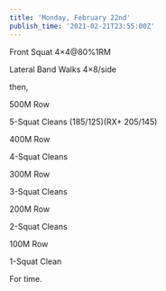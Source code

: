 ```yaml
---
title: 'Monday, February 22nd'
publish_time: '2021-02-21T23:55:00Z'
---
```


Front Squat 4×4\@80%1RM

Lateral Band Walks 4×8/side

then,

500M Row

5-Squat Cleans (185/125)(RX+ 205/145)

400M Row

4-Squat Cleans

300M Row

3-Squat Cleans

200M Row

2-Squat Cleans

100M Row

1-Squat Clean

For time.
